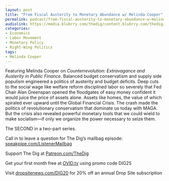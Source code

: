 ```yaml
---
layout: post
title: "From Fiscal Austerity to Monetary Abundance w/ Melinda Cooper"
permalink: podcast/from-fiscal-austerity-to-monetary-abundance-w-melinda-cooper/
audiolink: https://media.blubrry.com/thedig/content.blubrry.com/thedig/The_Dig-EP_502-Cooper.mp3
categories:
- Economics
- Labor Movement
- Monetary Policy
- Right-Wing Politics
tags:
- Melinda Cooper
---
```


Featuring Melinda Cooper on *Counterrevolution: Extravagance and Austerity in Public Finance*. Balanced budget conservatism and supply side populism engineered a politics of austerity and budget deficits. Deep cuts to the social wage like welfare reform disciplined labor so severely that Fed Chair Alan Greenspan opened the floodgates of easy money confident it would juice the price of assets alone. Assets like homes, the value of which spiraled ever upward until the Global Financial Crisis. The crash made the politics of revolutionary conservatism that dominate us today with MAGA. But the crisis also revealed powerful monetary tools that we could wield to make socialism—if only we organize the power necessary to seize them.

The SECOND in a two-part series.

Call in to leave a question for The Dig’s mailbag episode: [speakpipe.com/ListenerMailbag](http://speakpipe.com/ListenerMailbag)

Support The Dig at [Patreon.com/TheDig](http://Patreon.com/TheDig)

Get your first month free at [OVID.tv](http://OVID.tv) using promo code DIG25

Visit [dropsitenews.com/DIG20](http://dropsitenews.com/DIG20) for 20% off an annual Drop Site subscription

